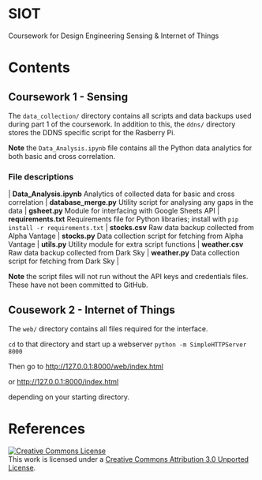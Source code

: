 # SIOT

Coursework for Design Engineering Sensing & Internet of Things

# Contents

## Coursework 1 - Sensing

The `data_collection/` directory contains all scripts and data backups used during part 1 of the coursework. In addition to this, the `ddns/` directory stores the DDNS specific script for the Rasberry Pi.

**Note** the `Data_Analysis.ipynb` file contains all the Python data analytics for both basic and cross correlation.

### File descriptions

| **Data_Analysis.ipynb** Analytics of collected data for basic and cross correlation
| **database_merge.py**   Utility script for analysing any gaps in the data
| **gsheet.py**           Module for interfacing with Google Sheets API
| **requirements.txt**    Requirements file for Python libraries; install with `pip install -r requirements.txt`
| **stocks.csv**          Raw data backup collected from Alpha Vantage
| **stocks.py**           Data collection script for fetching from Alpha Vantage
| **utils.py**            Utility module for extra script functions
| **weather.csv**         Raw data backup collected from Dark Sky
| **weather.py**          Data collection script for fetching from Dark Sky
| 

**Note** the script files will not run without the API keys and credentials files. These have not been committed to GitHub.

## Cousework 2 - Internet of Things

The `web/` directory contains all files required for the interface.

`cd` to that directory and start up a webserver `python -m SimpleHTTPServer 8000`

Then go to http://127.0.0.1:8000/web/index.html

or http://127.0.0.1:8000/index.html

depending on your starting directory.

# References

<a rel="license" href="http://creativecommons.org/licenses/by/3.0/"><img alt="Creative Commons License" style="border-width:0" src="https://i.creativecommons.org/l/by/3.0/88x31.png" /></a><br />This work is licensed under a <a rel="license" href="http://creativecommons.org/licenses/by/3.0/">Creative Commons Attribution 3.0 Unported License</a>.
